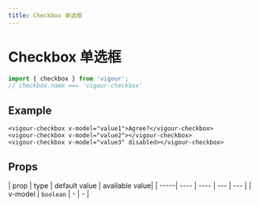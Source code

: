 ```yaml
---
title: Checkbox 单选框
---
```


# Checkbox 单选框

```javascript
import { checkbox } from 'vigour';
// checkbox.name === 'vigour-checkbox'
```

## Example

<checkbox-example-1></checkbox-example-1>

```vue
<vigour-checkbox v-model="value1">Agree?</vigour-checkbox>
<vigour-checkbox v-model="value2"></vigour-checkbox>
<vigour-checkbox v-model="value3" disabled></vigour-checkbox>
```

## Props

| prop | type | default value | available value|
| -----| ---- | ---- | --- | --- |
| v-model | `boolean` | - | - |